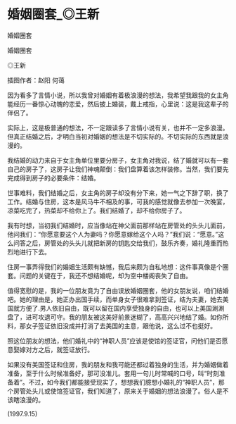 # 婚姻圈套_◎王新

婚姻圈套

婚姻圈套

◎王新

插图作者：赵阳 何蔼

因为看多了言情小说，所以我曾对婚姻有着极浪漫的想法，我希望我跟我的女主角能经历一番惊心动魄的恋爱，然后披上婚装，戴上戒指，心里说：这是我这辈子的伴侣了。

实际上，这是极普通的想法，不一定跟读多了言情小说有关，也并不一定多浪漫。但真正结婚之后，才明白当初对婚姻的想法是不切实际的。不切实际的东西就是浪漫的。

我结婚的动力来自于女主角单位里要分房子，女主角对我说，结了婚就可以有一套自己的房子了，这房子让我们神魂颠倒：我们盘算着该怎样装修。当然，我们要先完成得到房子的必要条件：结婚。

世事难料，我们结婚之后，女主角的房子却没有分下来，她一气之下辞了职，换了工作。结婚与住房，这本是风马牛不相及的事，可我的感觉就像去参加一次晚宴，凉菜吃完了，热菜却不给你上了。我们结婚了，却不给你房子了。

我有时想，当初我们结婚时，应当像站在神父面前那样站在房管处的头头儿面前，他问我们：“你愿意要这个人为妻吗？你愿意嫁给这个人吗？”我们说：“愿意。”这么问答之后，房管处的头头儿就把新房的钥匙交给我们，鼓乐齐奏，婚礼隆重而热烈地进行下去。

住房一事弄得我们的婚姻生活颇有缺憾，我后来颇为自私地想：这件事真像是个圈套。问题的关键在于，我还不想结婚呢，却为空中楼阁丧失了自由。

值得宽慰的是，我的一位朋友竟为了自由误放婚姻圈套，他的女朋友说，咱们结婚吧。她的理由是，她正办出国手续，而单身女子很难拿到签证，结为夫妻，她去美国就方便了.男人依旧自由，既可以留在国内享受独身的自由，也可以上美国涮涮盘了，进可攻退可守。我的朋友被这美好前景迷糊了，高高兴兴地结了婚。如你所料，那女子签证依旧没成并打消了去美国的主意，跟他说，这么过不也挺好。

照这位朋友的想法，他们婚礼中的“神职人员”应该是使馆的签证官，问他们是否愿意娶嫁对方之后，就签证放行。

如果没有美国签证和住房，我的朋友和我可能还都过着独身的生活，并为婚姻做着准备，至于什么时候准备好，那可没准儿。套用一句儿时常喊的口号，叫“时刻准备着”。不过，如今我们都能接受现实了，想想我们臆想小婚礼的“神职人员”，那个房管处头儿或使馆签证官，我们知道了，原来关于婚姻的想法浪漫了。俗人是不该瞎浪漫的。

(1997.9.15)